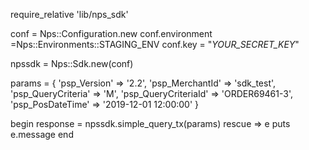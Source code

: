 require_relative 'lib/nps_sdk'

conf = Nps::Configuration.new
conf.environment =Nps::Environments::STAGING_ENV
conf.key = "_YOUR_SECRET_KEY_"

npssdk = Nps::Sdk.new(conf)

params = {
    'psp_Version' => '2.2',
    'psp_MerchantId' => 'sdk_test',
    'psp_QueryCriteria' => 'M',
    'psp_QueryCriteriaId' => 'ORDER69461-3',
    'psp_PosDateTime' => '2019-12-01 12:00:00'
}

begin 
    response = npssdk.simple_query_tx(params) 
rescue => e 
    puts e.message 
end 
